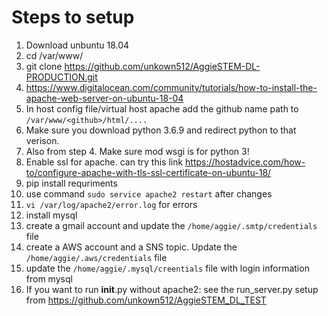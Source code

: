 
# Steps to setup
1) Download unbuntu 18.04
2) cd /var/www/
3) git clone https://github.com/unkown512/AggieSTEM-DL-PRODUCTION.git
4) https://www.digitalocean.com/community/tutorials/how-to-install-the-apache-web-server-on-ubuntu-18-04
5) In host config file/virtual host apache add the github name path to `/var/www/<github>/html/....`
6) Make sure you download python 3.6.9 and redirect python to that verison.
7) Also from step 4. Make sure mod wsgi is for python 3!
8) Enable ssl for apache. can try this link https://hostadvice.com/how-to/configure-apache-with-tls-ssl-certificate-on-ubuntu-18/
9) pip install requriments
10) use command `sudo service apache2 restart` after changes
11) `vi /var/log/apache2/error.log` for errors
12) install mysql
13) create a gmail account and update the `/home/aggie/.smtp/credentials` file
14) create a AWS account and a SNS topic. Update the `/home/aggie/.aws/credentials` file
15) update the `/home/aggie/.mysql/creentials` file with login information from mysql
16) If you want to run __init__.py without apache2: see the run_server.py setup from https://github.com/unkown512/AggieSTEM_DL_TEST




